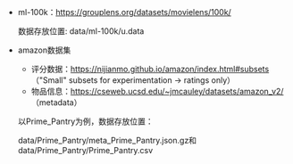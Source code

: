 - ml-100k：https://grouplens.org/datasets/movielens/100k/
  
  数据存放位置: data/ml-100k/u.data


- amazon数据集
    - 评分数据：https://nijianmo.github.io/amazon/index.html#subsets （"Small" subsets for experimentation -> 	ratings only）
    - 物品信息：https://cseweb.ucsd.edu/~jmcauley/datasets/amazon_v2/ （metadata）

    以Prime_Pantry为例，数据存放位置：
    
    data/Prime_Pantry/meta_Prime_Pantry.json.gz和data/Prime_Pantry/Prime_Pantry.csv